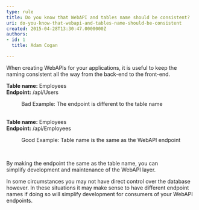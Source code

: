 ```yaml
---
type: rule
title: Do you know that WebAPI and tables name should be consistent?
uri: do-you-know-that-webapi-and-tables-name-should-be-consistent
created: 2015-04-28T13:30:47.0000000Z
authors:
- id: 1
  title: Adam Cogan

---
```




<span class='intro'> When creating WebAPIs for your applications, it is useful to keep the naming consistent all the way from the back-end to the front-end. </span>

<p class="ssw15-rteElement-GreyBox"><strong>Table name&#58;</strong> Employees<br><strong>Endpoint&#58;</strong> /api/Users<br></p><dd class="ssw15-rteElement-FigureBad">​Bad Example&#58; The endpoint is different to the table name<br></dd><div><br></div><p class="ssw15-rteElement-GreyBox"><strong>​Table name&#58;</strong> Employees<br><strong>Endpoint&#58;</strong> /api/Employees<br></p><div><dd class="ssw15-rteElement-FigureGood">​Good Example&#58; Table name is the same as the WebAPI endpoint</dd><p><br></p><p>By making the endpoint the same as the table name, you can simplify&#160;development&#160;and maintenance of the WebAPI layer.</p><p>In some circumstances you may not have direct control over the database however. In these situations it may make sense to have different endpoint names if doing so will simplify development for consumers of your WebAPI endpoints.​</p></div>


